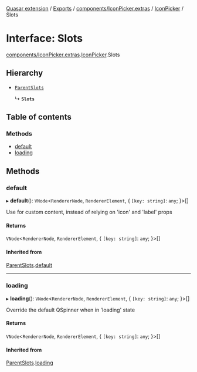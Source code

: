 [Quasar extension](../index.md) / [Exports](../modules.md) / [components/IconPicker.extras](../modules/components_IconPicker_extras.md) / [IconPicker](../modules/components_IconPicker_extras.IconPicker.md) / Slots

# Interface: Slots

[components/IconPicker.extras](../modules/components_IconPicker_extras.md).[IconPicker](../modules/components_IconPicker_extras.IconPicker.md).Slots

## Hierarchy

- [`ParentSlots`](components_IconPicker_extras.IconPicker.ParentSlots.md)

  ↳ **`Slots`**

## Table of contents

### Methods

- [default](components_IconPicker_extras.IconPicker.Slots.md#default)
- [loading](components_IconPicker_extras.IconPicker.Slots.md#loading)

## Methods

### default

▸ **default**(): `VNode`<`RendererNode`, `RendererElement`, { `[key: string]`: `any`;  }\>[]

Use for custom content, instead of relying on 'icon' and 'label' props

#### Returns

`VNode`<`RendererNode`, `RendererElement`, { `[key: string]`: `any`;  }\>[]

#### Inherited from

[ParentSlots](components_IconPicker_extras.IconPicker.ParentSlots.md).[default](components_IconPicker_extras.IconPicker.ParentSlots.md#default)

___

### loading

▸ **loading**(): `VNode`<`RendererNode`, `RendererElement`, { `[key: string]`: `any`;  }\>[]

Override the default QSpinner when in 'loading' state

#### Returns

`VNode`<`RendererNode`, `RendererElement`, { `[key: string]`: `any`;  }\>[]

#### Inherited from

[ParentSlots](components_IconPicker_extras.IconPicker.ParentSlots.md).[loading](components_IconPicker_extras.IconPicker.ParentSlots.md#loading)
